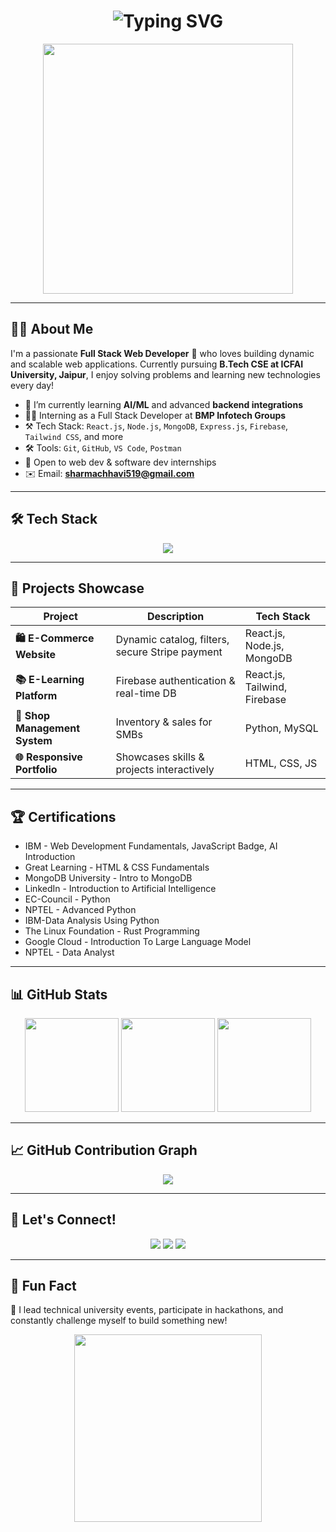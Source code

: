 

<h1 align="center">
  <img src="https://readme-typing-svg.herokuapp.com?font=Fira+Code&weight=600&size=24&pause=1000&color=00FFA3&center=true&vCenter=true&width=435&lines=Hi+There%2C+I'm+Chhavi+Sharma!;A+Full+Stack+Web+Developer+from+Jaipur!" alt="Typing SVG" />
</h1>

<div align="center">
  <img src="https://cdn.dribbble.com/users/1162077/screenshots/3848914/media/320984a87533d90b7ccdcb386e3419a1.gif" width="400"/>
</div>

---

## 🧑‍💻 About Me
I'm a passionate **Full Stack Web Developer** 🚀 who loves building dynamic and scalable web applications. Currently pursuing **B.Tech CSE at ICFAI University, Jaipur**, I enjoy solving problems and learning new technologies every day!

- 🌱 I’m currently learning **AI/ML** and advanced **backend integrations**
- 👩‍💼 Interning as a Full Stack Developer at **BMP Infotech Groups**
- ⚒️ Tech Stack: `React.js`, `Node.js`, `MongoDB`, `Express.js`, `Firebase`, `Tailwind CSS`, and more
- 🛠️ Tools: `Git`, `GitHub`, `VS Code`, `Postman`
- 💼 Open to web dev & software dev internships
- ✉️ Email: **sharmachhavi519@gmail.com**

---

## 🛠️ Tech Stack
<div align="center">
  <img src="https://skillicons.dev/icons?i=html,css,js,react,nodejs,express,mongodb,mysql,python,java,bootstrap,tailwind,git,github,vscode,figma" />
</div>

---

## 🚀 Projects Showcase
| Project | Description | Tech Stack |
|--------|-------------|------------|
| **🛍️ E-Commerce Website** | Dynamic catalog, filters, secure Stripe payment | React.js, Node.js, MongoDB |
| **📚 E-Learning Platform** | Firebase authentication & real-time DB | React.js, Tailwind, Firebase |
| **🧾 Shop Management System** | Inventory & sales for SMBs | Python, MySQL |
| **🌐 Responsive Portfolio** | Showcases skills & projects interactively | HTML, CSS, JS |

---

## 🏆 Certifications
- IBM - Web Development Fundamentals, JavaScript Badge, AI Introduction  
- Great Learning - HTML & CSS Fundamentals  
- MongoDB University - Intro to MongoDB  
- LinkedIn - Introduction to Artificial Intelligence
- EC-Council - Python
- NPTEL - Advanced Python
- IBM-Data Analysis Using Python
- The Linux Foundation - Rust Programming
- Google Cloud - Introduction To Large Language Model
- NPTEL - Data Analyst  

---

## 📊 GitHub Stats
<div align="center">
  <img src="https://github-readme-stats.vercel.app/api?username=chhaviS04&show_icons=true&theme=radical" height="150"/>
  <img src="https://github-readme-streak-stats.herokuapp.com/?user=chhaviS04&theme=radical" height="150"/>
  <img src="https://github-readme-stats.vercel.app/api/top-langs/?username=chhaviS04&layout=compact&theme=radical" height="150"/>
</div>

---

## 📈 GitHub Contribution Graph
<div align="center">
  <img src="https://github-readme-activity-graph.vercel.app/graph?username=chhaviS04&theme=react-dark" />
</div>

---

## 🎯 Let's Connect!
<p align="center">
  <a href="https://www.linkedin.com/in/chhavi-sharma-964740289/"><img src="https://img.shields.io/badge/LinkedIn-blue?style=for-the-badge&logo=linkedin" /></a>
  <a href="mailto:sharmachhavi519@gmail.com"><img src="https://img.shields.io/badge/Email-D14836?style=for-the-badge&logo=gmail&logoColor=white" /></a>
  <a href="https://github.com/chhaviS04"><img src="https://img.shields.io/badge/GitHub-100000?style=for-the-badge&logo=github&logoColor=white" /></a>
</p>

---

## 🎉 Fun Fact
🌟 I lead technical university events, participate in hackathons, and constantly challenge myself to build something new!

<div align="center">
  <img src="https://media.giphy.com/media/qgQUggAC3Pfv687qPC/giphy.gif" width="300"/>
</div>

